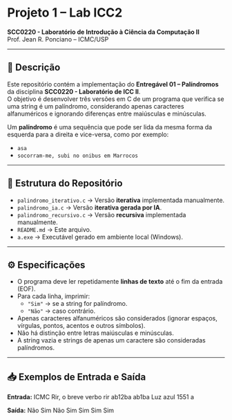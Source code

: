 # Projeto 1 – Lab ICC2  
**SCC0220 - Laboratório de Introdução à Ciência da Computação II**  
Prof. Jean R. Ponciano – ICMC/USP  

---

## 📌 Descrição
Este repositório contém a implementação do **Entregável 01 – Palíndromos** da disciplina **SCC0220 - Laboratório de ICC II**.  
O objetivo é desenvolver três versões em C de um programa que verifica se uma string é um palíndromo, considerando apenas caracteres alfanuméricos e ignorando diferenças entre maiúsculas e minúsculas.  

Um **palíndromo** é uma sequência que pode ser lida da mesma forma da esquerda para a direita e vice-versa, como por exemplo:  
- `asa`  
- `socorram-me, subi no onibus em Marrocos`  

---

## 📂 Estrutura do Repositório
- `palindromo_iterativo.c` → Versão **iterativa** implementada manualmente.  
- `palindromo_ia.c` → Versão **iterativa gerada por IA**.  
- `palindromo_recursivo.c` → Versão **recursiva** implementada manualmente.  
- `README.md` → Este arquivo.  
- `a.exe` → Executável gerado em ambiente local (Windows).  

---

## ⚙️ Especificações
- O programa deve ler repetidamente **linhas de texto** até o fim da entrada (EOF).  
- Para cada linha, imprimir:  
  - `"Sim"` → se a string for palíndromo.  
  - `"Não"` → caso contrário.  
- Apenas caracteres alfanuméricos são considerados (ignorar espaços, vírgulas, pontos, acentos e outros símbolos).  
- Não há distinção entre letras maiúsculas e minúsculas.  
- A string vazia e strings de apenas um caractere são consideradas palíndromos.  

---

## 📥 Exemplos de Entrada e Saída
**Entrada:**
ICMC
Rir, o breve verbo rir
ab12ba
ab1ba
Luz azul
1551
a

**Saída:**
Não
Sim
Não
Sim
Sim
Sim
Sim
